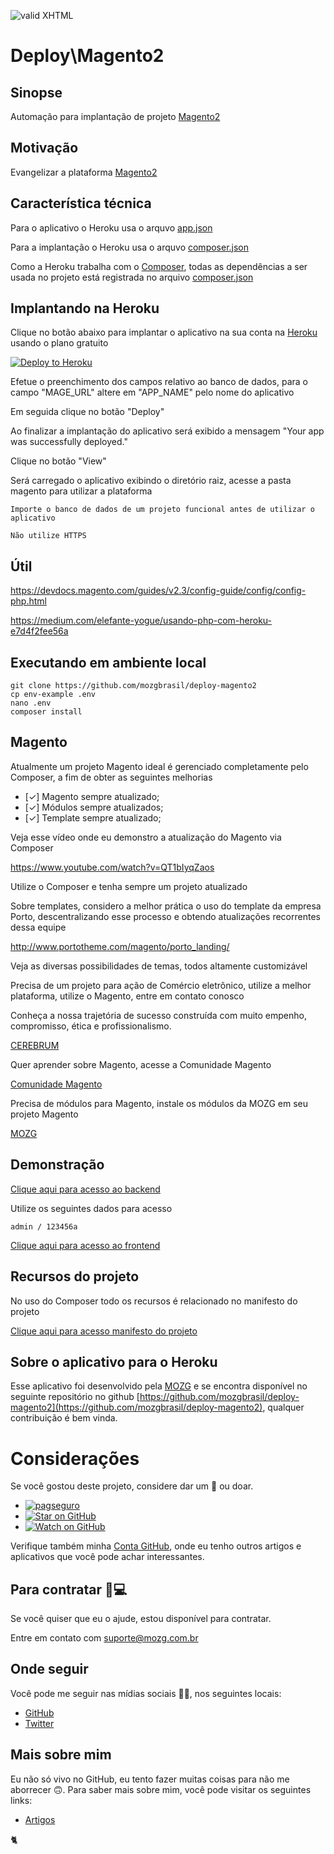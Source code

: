 [checkmark]: https://raw.githubusercontent.com/mozgbrasil/mozgbrasil.github.io/master/assets/images/logos/logo_32_32.png "MOZG"
![valid XHTML][checkmark]

[getcomposer]: https://getcomposer.org/
[uninstall-mods]: https://getcomposer.org/doc/03-cli.md#remove

# Deploy\Magento2

## Sinopse

Automação para implantação de projeto [Magento2](https://magento.com/)

## Motivação

Evangelizar a plataforma [Magento2](https://magento.com/)

## Característica técnica

Para o aplicativo o Heroku usa o arquvo [app.json](app.json)

Para a implantação o Heroku usa o arquvo [composer.json](composer.json)

Como a Heroku trabalha com o [Composer](https://getcomposer.org/), todas as dependências a ser usada no projeto está registrada no arquivo [composer.json](composer.json)

## Implantando na Heroku

Clique no botão abaixo para implantar o aplicativo na sua conta na [Heroku](https://www.heroku.com/pricing) usando o plano gratuito

[![Deploy to Heroku](https://www.herokucdn.com/deploy/button.svg)](https://heroku.com/deploy?template=https://github.com/mozgbrasil/deploy-magento2)

Efetue o preenchimento dos campos relativo ao banco de dados, para o campo "MAGE_URL" altere em "APP_NAME" pelo nome do aplicativo

Em seguida clique no botão "Deploy"

Ao finalizar a implantação do aplicativo será exibido a mensagem "Your app was successfully deployed."

Clique no botão "View"

Será carregado o aplicativo exibindo o diretório raiz, acesse a pasta magento para utilizar a plataforma

    Importe o banco de dados de um projeto funcional antes de utilizar o aplicativo

    Não utilize HTTPS

## Útil

https://devdocs.magento.com/guides/v2.3/config-guide/config/config-php.html

https://medium.com/elefante-yogue/usando-php-com-heroku-e7d4f2fee56a

## Executando em ambiente local

    git clone https://github.com/mozgbrasil/deploy-magento2
    cp env-example .env
    nano .env
    composer install

## Magento

Atualmente um projeto Magento ideal é gerenciado completamente pelo Composer, a fim de obter as seguintes melhorias

- [✓] Magento sempre atualizado;
- [✓] Módulos sempre atualizados;
- [✓] Template sempre atualizado;

Veja esse vídeo onde eu demonstro a atualização do Magento via Composer

https://www.youtube.com/watch?v=QT1bIyqZaos

Utilize o Composer e tenha sempre um projeto atualizado

Sobre templates, considero a melhor prática o uso do template da empresa Porto, descentralizando esse processo e obtendo atualizações recorrentes dessa equipe

http://www.portotheme.com/magento/porto_landing/

Veja as diversas possibilidades de temas, todos altamente customizável

Precisa de um projeto para ação de Comércio eletrônico, utilize a melhor plataforma, utilize o Magento, entre em contato conosco

Conheça a nossa trajetória de sucesso construída com muito empenho, compromisso, ética e profissionalismo.

[CEREBRUM](https://www.cerebrum.com.br/ "Magento")

Quer aprender sobre Magento, acesse a Comunidade Magento

[Comunidade Magento](https://www.comunidademagento.com.br/ "Magento")

Precisa de módulos para Magento, instale os módulos da MOZG em seu projeto Magento

[MOZG](http://mozg.com.br/catalogo/ "Magento")

## Demonstração

<a href="http://magento2mozg.herokuapp.com/magento/index.php/admin/" target="_blank">Clique aqui para acesso ao backend</a>

Utilize os seguintes dados para acesso

    admin / 123456a

<a href="http://magento2mozg.herokuapp.com/magento/index.php/" target="_blank">Clique aqui para acesso ao frontend</a>

## Recursos do projeto

No uso do Composer todo os recursos é relacionado no manifesto do projeto

<a href="http://magento2mozg.herokuapp.com/composer.json" target="_blank">Clique aqui para acesso manifesto do projeto</a>

## Sobre o aplicativo para o Heroku

Esse aplicativo foi desenvolvido pela [MOZG](http://mozg.com.br/) e se encontra disponível no seguinte repositório no github [https://github.com/mozgbrasil/deploy-magento2](https://github.com/mozgbrasil/deploy-magento2), qualquer contribuição é bem vinda.

# Considerações

Se você gostou deste projeto, considere dar um 🌟 ou doar.

- [![pagseguro](https://stc.pagseguro.uol.com.br/public/img/botoes/doacoes/164x37-doar-assina.gif)](https://pagseguro.uol.com.br/checkout/v2/donation.html?currency=BRL&receiverEmail=mozgbrasil@gmail.com)
- [![Star on GitHub](https://img.shields.io/github/stars/mozgbrasil/deploy-magento2.svg?style=social)](https://github.com/mozgbrasil/deploy-magento2/stargazers)
- [![Watch on GitHub](https://img.shields.io/github/watchers/mozgbrasil/deploy-magento2.svg?style=social)](https://github.com/mozgbrasil/deploy-magento2/watchers)

Verifique também minha [Conta GitHub](https://github.com/mozgbrasil), onde eu tenho outros artigos e aplicativos que você pode achar interessantes.

## Para contratar 👨💻

Se você quiser que eu o ajude, estou disponível para contratar.

Entre em contato com suporte@mozg.com.br

## Onde seguir

Você pode me seguir nas mídias sociais 🐙😇, nos seguintes locais:

- [GitHub](https://github.com/mozgbrasil)
- [Twitter](https://twitter.com/mozgbrasil)

## Mais sobre mim

Eu não só vivo no GitHub, eu tento fazer muitas coisas para não me aborrecer 🙃. Para saber mais sobre mim, você pode visitar os seguintes links:

- [Artigos](http://mozg.com.br/artigos/)

:cat2:
